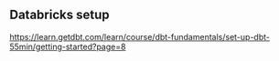 ## Databricks setup
https://learn.getdbt.com/learn/course/dbt-fundamentals/set-up-dbt-55min/getting-started?page=8
